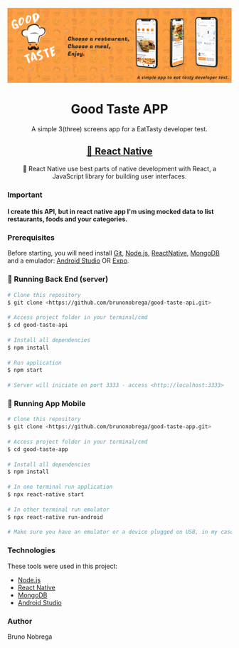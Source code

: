 ![alt text](assets/images/banner-git.png)

<h1 align="center">Good Taste APP</h1>

<p align="center">A simple 3(three) screens app for a EatTasty developer test.</p>

<h2 align="center">
    <a href="https://reactnative.dev/">🔗 React Native</a>
</h2>
<p align="center">🚀 React Native use best parts of native development with React, a JavaScript library for building user interfaces.</p>

### Important
#### I create this API, but in react native app I'm using mocked data to list restaurants, foods and your categories.

### Prerequisites

Before starting, you will need install [Git](https://git-scm.com), [Node.js](https://nodejs.org/en/), [ReactNative](https://reactnative.dev), [MongoDB](https://www.mongodb.com/) and a emulador: [Android Studio](https://developer.android.com/studio) OR [Expo](https://expo.dev/).

### 🎲 Running Back End (server)

```bash
# Clone this repository
$ git clone <https://github.com/brunonobrega/good-taste-api.git>

# Access project folder in your terminal/cmd
$ cd good-taste-api

# Install all dependencies
$ npm install

# Run application
$ npm start

# Server will iniciate on port 3333 - access <http://localhost:3333>
```

### 🎲 Running App Mobile

```bash
# Clone this repository
$ git clone <https://github.com/brunonobrega/good-taste-app.git>

# Access project folder in your terminal/cmd
$ cd good-taste-app

# Install all dependencies
$ npm install

# In one terminal run application 
$ npx react-native start

# In other terminal run emulator 
$ npx react-native run-android

# Make sure you have an emulator or a device plugged on USB, in my case I use Android Studio, so I can emulate a phone and check if its allright with "adb devices" command before run.
```

### Technologies

These tools were used in this project:

- [Node.js](https://nodejs.org/en/)
- [React Native](https://reactnative.dev/)
- [MongoDB](https://www.mongodb.com/)
- [Android Studio](https://developer.android.com/studio)

### Author
Bruno Nobrega
